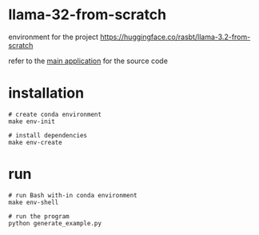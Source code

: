 # llama-32-from-scratch

environment for the project https://huggingface.co/rasbt/llama-3.2-from-scratch

refer to the [main application](src/generate_example.py) for the source code

# installation

```shell
# create conda environment
make env-init

# install dependencies
make env-create
```

# run

```shell
# run Bash with-in conda environment
make env-shell

# run the program
python generate_example.py
```
